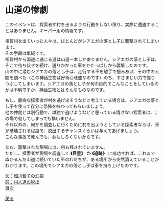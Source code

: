 # 山道の惨劇  

このイベントは、探索者が村を出るような行動をしない限り、実際に遭遇することはありません。キーパー用の情報です。  

相賀村を出ていった人々は、ほとんどがシアエガの落とし子に襲撃されてしまいます。  
その手段は単純です。  
相賀村から国道に通じる道は山道一本しかありません。シアエガの落とし子は、そこで待ち伏せを続け、通りかかった車をかたっぱしから襲撃したのです。  
山の中に潜むシアエガの落とし子は、走行する車を触手で掴みあげ、その中の人間を調べた（この神話生物は好奇心旺盛なのです）のち、すさまじい力で握りつぶしてしまいます。シアエガの落とし子が何の目的でこんなことをしているのかは不明ですが、神話生物とはそんなものなのです。  

もし、臆病な探索者が村を逃げ出そうなどと考えている場合は、シアエガの落とし子を使って存分に恐怖を味わってもらいましょう。  
他の仲間とは別行動で、単独で逃げようなどと思っている情けない探索者は、この場で殺してしまっても構いません。  
それ以外の、何かを調査しに行くために村を出ようとしている探索者ならば、車が破壊される程度で、脱出するチャンスぐらいは与えてあげましょう。  
こんな事故で死んでも、おもしろくないからです。  

なお、襲撃された現場には、何も残されていません。  
ただし、探索者が現場を調査して **《目星》** か **《追跡》** に成功すれば、これまでぬかるんだ山道に続いていた車のわだちが、ある場所から突然消えていることがわかります。この場所でシアエガの落とし子は車を持ち上げたのです。  

[次：細川智子の幻視](034_細川智子の幻視.md)  
[前：村人達の脱出](033_村人達の脱出.md)  
[目次](004_シナリオ目次.md)  

<a href="javascript:history.back()">戻る</a>  


